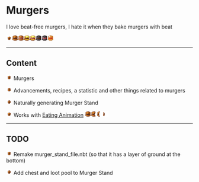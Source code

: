 # Murgers
I love beat-free murgers, I hate it when they bake murgers with beat

![Mite-Sized Murger](./src/main/resources/assets/murgers/textures/item/mitesizedmurger.png)![MeefMurger](./src/main/resources/assets/murgers/textures/item/meefmurger.png)![Beat-Free Murger](./src/main/resources/assets/murgers/textures/item/beatfreemurger.png)![Golden MeefMurger](./src/main/resources/assets/murgers/textures/item/golden_meefmurger.png)![Golden Beat-Free Murger](./src/main/resources/assets/murgers/textures/item/golden_beatfreemurger.png)![Netherite MeefMurger](./src/main/resources/assets/murgers/textures/item/netherite_meefmurger.png)![Netherite Beat-Free Murger](./src/main/resources/assets/murgers/textures/item/netherite_beatfreemurger.png)![Gubby Murger](./src/main/resources/assets/murgers/textures/item/gubbymurger.png)

---

## Content
![Mite-Sized Murger](./src/main/resources/assets/murgers/textures/item/mitesizedmurger.png) Murgers

![Mite-Sized Murger](./src/main/resources/assets/murgers/textures/item/mitesizedmurger.png) Advancements, recipes, a statistic and other things related to murgers

![Mite-Sized Murger](./src/main/resources/assets/murgers/textures/item/mitesizedmurger.png) Naturally generating Murger Stand

![Mite-Sized Murger](./src/main/resources/assets/murgers/textures/item/mitesizedmurger.png) Works with [Eating Animation](https://modrinth.com/mod/eating-animation) ![MeefMurger](./src/main/resources/assets/murgers/textures/item/meefmurger.png)![MeefMurger Eaten 1](./src/main/resources/assets/murgers/textures/item/meefmurger_eating_0.png)![MeefMurger Eaten 2](./src/main/resources/assets/murgers/textures/item/meefmurger_eating_1.png)![MeefMurger Eaten 3](./src/main/resources/assets/murgers/textures/item/meefmurger_eating_2.png)

---

## TODO

![Mite-Sized Murger](./src/main/resources/assets/murgers/textures/item/mitesizedmurger.png) Remake murger_stand_file.nbt (so that it has a layer of ground at the bottom)

![Mite-Sized Murger](./src/main/resources/assets/murgers/textures/item/mitesizedmurger.png) Add chest and loot pool to Murger Stand
